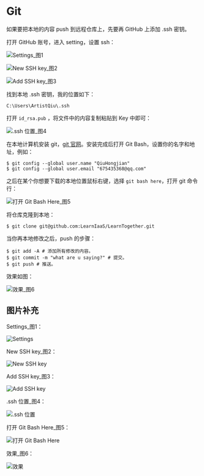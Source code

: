 # Git

如果要把本地的内容 push 到远程仓库上，先要再 GitHub 上添加 .ssh 密钥。

打开 GitHub 账号，进入 setting，设置 ssh：

![Settings_图1](img\002.jpg)

![New SSH key_图2](img\003.jpg)

![Add SSH key_图3](img\004.jpg)

找到本地 .ssh 密钥，我的位置如下：

```
C:\Users\ArtistQiu\.ssh
```

打开 `id_rsa.pub` ，将文件中的内容复制粘贴到 Key 中即可：

![.ssh 位置_图4](img\004.jpg)

在本地计算机安装 git，[git 官网](https://git-scm.com/downloads)。安装完成后打开 Git Bash，设置你的名字和地址，例如：

```shell
$ git config --global user.name "QiuHongjian"
$ git config --global user.email "675435368@qq.com"
```

之后在某个你想要下载的本地位置鼠标右键，选择 `git bash here`，打开 git 命令行：

![打开 Git Bash Here_图5](img\006.jpg)

 将仓库克隆到本地：

```shell
$ git clone git@github.com:LearnIaaS/LearnTogether.git
```

当你再本地修改之后，push 的步骤：

```shell
$ git add -A # 添加所有修改的内容。
$ git commit -m "what are u saying?" # 提交。
$ git push # 推送。
```

效果如图：

![效果_图6](img\005.jpg)

## 图片补充

Settings_图1：

![Settings](https://github.com/LearnIaaS/LearnTogether/blob/master/Notes/Programes%20Skill/img/002.jpg)

New SSH key_图2：

![New SSH key](https://github.com/LearnIaaS/LearnTogether/blob/master/Notes/Programes%20Skill/img/003.jpg)

Add SSH key_图3：

![Add SSH key](https://github.com/LearnIaaS/LearnTogether/blob/master/Notes/Programes%20Skill/img/004.jpg)

.ssh 位置_图4：

![.ssh 位置](https://github.com/LearnIaaS/LearnTogether/blob/master/Notes/Programes%20Skill/img/001.jpg)

打开 Git Bash Here_图5：

![打开 Git Bash Here](https://github.com/LearnIaaS/LearnTogether/blob/master/Notes/Programes%20Skill/img/006.jpg)

效果_图6：

![效果](https://github.com/LearnIaaS/LearnTogether/blob/master/Notes/Programes%20Skill/img/005.jpg)